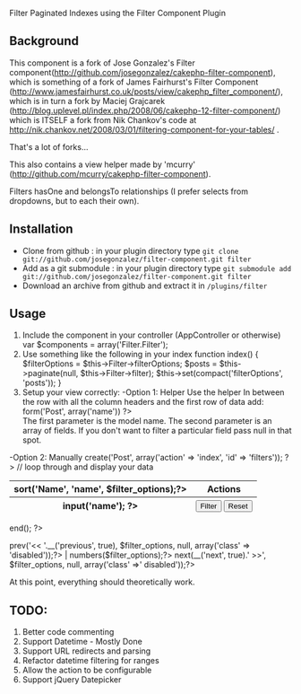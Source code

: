 Filter Paginated Indexes using the Filter Component Plugin

## Background
This component is a fork of Jose Gonzalez's Filter component(http://github.com/josegonzalez/cakephp-filter-component), which is something of a fork of James Fairhurst's Filter Component (http://www.jamesfairhurst.co.uk/posts/view/cakephp_filter_component/), which is in turn a fork by Maciej Grajcarek (http://blog.uplevel.pl/index.php/2008/06/cakephp-12-filter-component/) which is ITSELF a fork from Nik Chankov's code at http://nik.chankov.net/2008/03/01/filtering-component-for-your-tables/ .

That's a lot of forks...

This also contains a view helper made by 'mcurry' (http://github.com/mcurry/cakephp-filter-component).

Filters hasOne and belongsTo relationships (I prefer selects from dropdowns, but to each their own).

## Installation
- Clone from github : in your plugin directory type `git clone git://github.com/josegonzalez/filter-component.git filter`
- Add as a git submodule : in your plugin directory type `git submodule add git://github.com/josegonzalez/filter-component.git filter`
- Download an archive from github and extract it in `/plugins/filter`

## Usage
1. Include the component in your controller (AppController or otherwise)
	var $components = array('Filter.Filter');
2. Use something like the following in your index
	function index() {
		$filterOptions = $this->Filter->filterOptions;
		$posts = $this->paginate(null, $this->Filter->filter);
		$this->set(compact('filterOptions', 'posts'));
	}
3. Setup your view correctly:
-Option 1: Helper
	Use the helper In between the row with all the column headers and the first row of data add: 
		<?php echo $filter->form('Post', array('name')) ?>  
			The first parameter is the model name. 
			The second parameter is an array of fields. 
	If you don't want to filter a particular field pass null in that spot.

-Option 2: Manually
	<?php echo $form->create('Post', array('action' => 'index', 'id' => 'filters')); ?>
	<table cellpadding="0" cellspacing="0">
		<thead>
			<tr>
				<th><?php echo $paginator->sort('Name', 'name', $filter_options);?></th>
				<th class="actions">Actions</th>
			</tr>
			<tr>
				<th><?php echo $form->input('name'); ?></th>
				<th>
					<button type="submit" name="data[filter]" value="filter">Filter</button>
					<button type="submit" name="data[reset]" value="reset">Reset</button>
				</th>
			</tr>
		</thead>
		<tbody>
			// loop through and display your data
		</tbody>
	</table>
	<?php echo $form->end(); ?>
	<div class="paging">
		<?php echo $paginator->prev('<< '.__('previous', true), $filter_options, null, array('class' => 'disabled'));?>
	 | 	<?php echo $paginator->numbers($filter_options);?>
		<?php echo $paginator->next(__('next', true).' >>', $filter_options, null, array('class' =>' disabled'));?>
	</div>

At this point, everything should theoretically work.

## TODO:
1. Better code commenting
2. Support Datetime - Mostly Done
3. Support URL redirects and parsing 
4. Refactor datetime filtering for ranges
5. Allow the action to be configurable
6. Support jQuery Datepicker